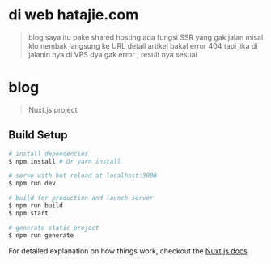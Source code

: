 # di web hatajie.com 
> blog saya itu pake shared hosting ada fungsi SSR yang gak jalan 
> misal klo nembak langsung ke URL detail artikel bakal error 404 
> tapi jika di jalanin nya di VPS dya gak error , result nya sesuai
# blog

> Nuxt.js project

## Build Setup

``` bash
# install dependencies
$ npm install # Or yarn install

# serve with hot reload at localhost:3000
$ npm run dev

# build for production and launch server
$ npm run build
$ npm start

# generate static project
$ npm run generate
```

For detailed explanation on how things work, checkout the [Nuxt.js docs](https://github.com/nuxt/nuxt.js).
